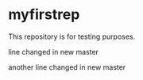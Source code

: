 # myfirstrep
This repository is for testing purposes.

line changed in new master

another line changed in new master